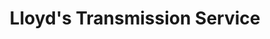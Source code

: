 ---
title: "Lloyd's Transmission Service"
url: /four-oaks/lloyds-transmission-service/
shop: car repair
---